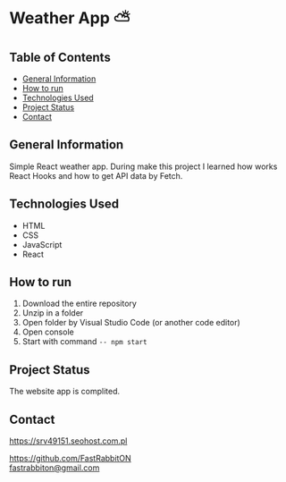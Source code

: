 # Weather App ⛅️

## Table of Contents
* [General Information](#general-information)
* [How to run](#how-to-run)
* [Technologies Used](#technologies-used)
* [Project Status](#project-status)
* [Contact](#contact)

## General Information
Simple React weather app. During make this project I learned how works React Hooks and how to get API data by Fetch. 

## Technologies Used
- HTML
- CSS
- JavaScript
- React

## How to run
 1. Download the entire repository
 2. Unzip in a folder
 3. Open folder by Visual Studio Code (or another code editor)
 4. Open console
 5. Start with command `-- npm start`


## Project Status
The website app is complited.

## Contact
https://srv49151.seohost.com.pl

https://github.com/FastRabbitON \
fastrabbiton@gmail.com


